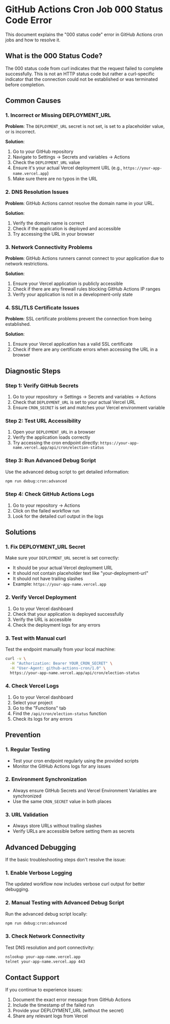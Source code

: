 # GitHub Actions Cron Job 000 Status Code Error

This document explains the "000 status code" error in GitHub Actions cron jobs and how to resolve it.

## What is the 000 Status Code?

The 000 status code from curl indicates that the request failed to complete successfully. This is not an HTTP status code but rather a curl-specific indicator that the connection could not be established or was terminated before completion.

## Common Causes

### 1. Incorrect or Missing DEPLOYMENT_URL

**Problem**: The `DEPLOYMENT_URL` secret is not set, is set to a placeholder value, or is incorrect.

**Solution**:
1. Go to your GitHub repository
2. Navigate to Settings → Secrets and variables → Actions
3. Check the `DEPLOYMENT_URL` value
4. Ensure it's your actual Vercel deployment URL (e.g., `https://your-app-name.vercel.app`)
5. Make sure there are no typos in the URL

### 2. DNS Resolution Issues

**Problem**: GitHub Actions cannot resolve the domain name in your URL.

**Solution**:
1. Verify the domain name is correct
2. Check if the application is deployed and accessible
3. Try accessing the URL in your browser

### 3. Network Connectivity Problems

**Problem**: GitHub Actions runners cannot connect to your application due to network restrictions.

**Solution**:
1. Ensure your Vercel application is publicly accessible
2. Check if there are any firewall rules blocking GitHub Actions IP ranges
3. Verify your application is not in a development-only state

### 4. SSL/TLS Certificate Issues

**Problem**: SSL certificate problems prevent the connection from being established.

**Solution**:
1. Ensure your Vercel application has a valid SSL certificate
2. Check if there are any certificate errors when accessing the URL in a browser

## Diagnostic Steps

### Step 1: Verify GitHub Secrets

1. Go to your repository → Settings → Secrets and variables → Actions
2. Check that `DEPLOYMENT_URL` is set to your actual Vercel URL
3. Ensure `CRON_SECRET` is set and matches your Vercel environment variable

### Step 2: Test URL Accessibility

1. Open your `DEPLOYMENT_URL` in a browser
2. Verify the application loads correctly
3. Try accessing the cron endpoint directly:
   `https://your-app-name.vercel.app/api/cron/election-status`

### Step 3: Run Advanced Debug Script

Use the advanced debug script to get detailed information:

```bash
npm run debug:cron:advanced
```

### Step 4: Check GitHub Actions Logs

1. Go to your repository → Actions
2. Click on the failed workflow run
3. Look for the detailed curl output in the logs

## Solutions

### 1. Fix DEPLOYMENT_URL Secret

Make sure your `DEPLOYMENT_URL` secret is set correctly:
- It should be your actual Vercel deployment URL
- It should not contain placeholder text like "your-deployment-url"
- It should not have trailing slashes
- Example: `https://your-app-name.vercel.app`

### 2. Verify Vercel Deployment

1. Go to your Vercel dashboard
2. Check that your application is deployed successfully
3. Verify the URL is accessible
4. Check the deployment logs for any errors

### 3. Test with Manual curl

Test the endpoint manually from your local machine:

```bash
curl -v \
  -H "Authorization: Bearer YOUR_CRON_SECRET" \
  -H "User-Agent: github-actions-cron/1.0" \
  https://your-app-name.vercel.app/api/cron/election-status
```

### 4. Check Vercel Logs

1. Go to your Vercel dashboard
2. Select your project
3. Go to the "Functions" tab
4. Find the `/api/cron/election-status` function
5. Check its logs for any errors

## Prevention

### 1. Regular Testing

- Test your cron endpoint regularly using the provided scripts
- Monitor the GitHub Actions logs for any issues

### 2. Environment Synchronization

- Always ensure GitHub Secrets and Vercel Environment Variables are synchronized
- Use the same `CRON_SECRET` value in both places

### 3. URL Validation

- Always store URLs without trailing slashes
- Verify URLs are accessible before setting them as secrets

## Advanced Debugging

If the basic troubleshooting steps don't resolve the issue:

### 1. Enable Verbose Logging

The updated workflow now includes verbose curl output for better debugging.

### 2. Manual Testing with Advanced Debug Script

Run the advanced debug script locally:
```bash
npm run debug:cron:advanced
```

### 3. Check Network Connectivity

Test DNS resolution and port connectivity:
```bash
nslookup your-app-name.vercel.app
telnet your-app-name.vercel.app 443
```

## Contact Support

If you continue to experience issues:

1. Document the exact error message from GitHub Actions
2. Include the timestamp of the failed run
3. Provide your DEPLOYMENT_URL (without the secret)
4. Share any relevant logs from Vercel